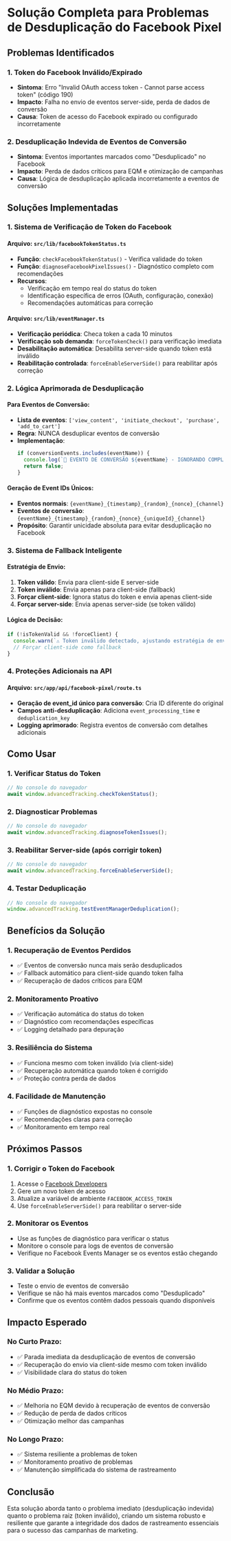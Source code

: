 # Solução Completa para Problemas de Desduplicação do Facebook Pixel

## Problemas Identificados

### 1. Token do Facebook Inválido/Expirado
- **Sintoma**: Erro "Invalid OAuth access token - Cannot parse access token" (código 190)
- **Impacto**: Falha no envio de eventos server-side, perda de dados de conversão
- **Causa**: Token de acesso do Facebook expirado ou configurado incorretamente

### 2. Desduplicação Indevida de Eventos de Conversão
- **Sintoma**: Eventos importantes marcados como "Desduplicado" no Facebook
- **Impacto**: Perda de dados críticos para EQM e otimização de campanhas
- **Causa**: Lógica de desduplicação aplicada incorretamente a eventos de conversão

## Soluções Implementadas

### 1. Sistema de Verificação de Token do Facebook

#### Arquivo: `src/lib/facebookTokenStatus.ts`
- **Função**: `checkFacebookTokenStatus()` - Verifica validade do token
- **Função**: `diagnoseFacebookPixelIssues()` - Diagnóstico completo com recomendações
- **Recursos**:
  - Verificação em tempo real do status do token
  - Identificação específica de erros (OAuth, configuração, conexão)
  - Recomendações automáticas para correção

#### Arquivo: `src/lib/eventManager.ts`
- **Verificação periódica**: Checa token a cada 10 minutos
- **Verificação sob demanda**: `forceTokenCheck()` para verificação imediata
- **Desabilitação automática**: Desabilita server-side quando token está inválido
- **Reabilitação controlada**: `forceEnableServerSide()` para reabilitar após correção

### 2. Lógica Aprimorada de Desduplicação

#### Para Eventos de Conversão:
- **Lista de eventos**: `['view_content', 'initiate_checkout', 'purchase', 'add_to_cart']`
- **Regra**: NUNCA desduplicar eventos de conversão
- **Implementação**:
  ```typescript
  if (conversionEvents.includes(eventName)) {
    console.log(`🎯 EVENTO DE CONVERSÃO ${eventName} - IGNORANDO COMPLETAMENTE A VERIFICAÇÃO DE DUPLICAÇÃO`);
    return false;
  }
  ```

#### Geração de Event IDs Únicos:
- **Eventos normais**: `{eventName}_{timestamp}_{random}_{nonce}_{channel}`
- **Eventos de conversão**: `{eventName}_{timestamp}_{random}_{nonce}_{uniqueId}_{channel}`
- **Propósito**: Garantir unicidade absoluta para evitar desduplicação no Facebook

### 3. Sistema de Fallback Inteligente

#### Estratégia de Envio:
1. **Token válido**: Envia para client-side E server-side
2. **Token inválido**: Envia apenas para client-side (fallback)
3. **Forçar client-side**: Ignora status do token e envia apenas client-side
4. **Forçar server-side**: Envia apenas server-side (se token válido)

#### Lógica de Decisão:
```typescript
if (!isTokenValid && !forceClient) {
  console.warn(`⚠️ Token inválido detectado, ajustando estratégia de envio para evento ${eventName}`);
  // Forçar client-side como fallback
}
```

### 4. Proteções Adicionais na API

#### Arquivo: `src/app/api/facebook-pixel/route.ts`
- **Geração de event_id único para conversão**: Cria ID diferente do original
- **Campos anti-desduplicação**: Adiciona `event_processing_time` e `deduplication_key`
- **Logging aprimorado**: Registra eventos de conversão com detalhes adicionais

## Como Usar

### 1. Verificar Status do Token
```javascript
// No console do navegador
await window.advancedTracking.checkTokenStatus();
```

### 2. Diagnosticar Problemas
```javascript
// No console do navegador
await window.advancedTracking.diagnoseTokenIssues();
```

### 3. Reabilitar Server-side (após corrigir token)
```javascript
// No console do navegador
await window.advancedTracking.forceEnableServerSide();
```

### 4. Testar Deduplicação
```javascript
// No console do navegador
window.advancedTracking.testEventManagerDeduplication();
```

## Benefícios da Solução

### 1. Recuperação de Eventos Perdidos
- ✅ Eventos de conversão nunca mais serão desduplicados
- ✅ Fallback automático para client-side quando token falha
- ✅ Recuperação de dados críticos para EQM

### 2. Monitoramento Proativo
- ✅ Verificação automática do status do token
- ✅ Diagnóstico com recomendações específicas
- ✅ Logging detalhado para depuração

### 3. Resiliência do Sistema
- ✅ Funciona mesmo com token inválido (via client-side)
- ✅ Recuperação automática quando token é corrigido
- ✅ Proteção contra perda de dados

### 4. Facilidade de Manutenção
- ✅ Funções de diagnóstico expostas no console
- ✅ Recomendações claras para correção
- ✅ Monitoramento em tempo real

## Próximos Passos

### 1. Corrigir o Token do Facebook
1. Acesse o [Facebook Developers](https://developers.facebook.com/)
2. Gere um novo token de acesso
3. Atualize a variável de ambiente `FACEBOOK_ACCESS_TOKEN`
4. Use `forceEnableServerSide()` para reabilitar o server-side

### 2. Monitorar os Eventos
- Use as funções de diagnóstico para verificar o status
- Monitore o console para logs de eventos de conversão
- Verifique no Facebook Events Manager se os eventos estão chegando

### 3. Validar a Solução
- Teste o envio de eventos de conversão
- Verifique se não há mais eventos marcados como "Desduplicado"
- Confirme que os eventos contêm dados pessoais quando disponíveis

## Impacto Esperado

### No Curto Prazo:
- ✅ Parada imediata da desduplicação de eventos de conversão
- ✅ Recuperação do envio via client-side mesmo com token inválido
- ✅ Visibilidade clara do status do token

### No Médio Prazo:
- ✅ Melhoria no EQM devido à recuperação de eventos de conversão
- ✅ Redução de perda de dados críticos
- ✅ Otimização melhor das campanhas

### No Longo Prazo:
- ✅ Sistema resiliente a problemas de token
- ✅ Monitoramento proativo de problemas
- ✅ Manutenção simplificada do sistema de rastreamento

## Conclusão

Esta solução aborda tanto o problema imediato (desduplicação indevida) quanto o problema raiz (token inválido), criando um sistema robusto e resiliente que garante a integridade dos dados de rastreamento essenciais para o sucesso das campanhas de marketing.